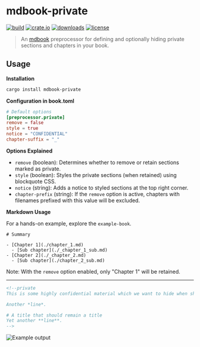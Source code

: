 # mdbook-private

[![build](https://github.com/RealAtix/mdbook-private/actions/workflows/build.yml/badge.svg)](https://github.com/RealAtix/mdbook-private/actions/workflows/build.yml)
[![crate.io](https://img.shields.io/crates/v/mdbook-private)](https://crates.io/crates/mdbook-private)
[![downloads](https://img.shields.io/crates/d/mdbook-private)](https://crates.io/crates/mdbook-private)
[![license](https://img.shields.io/github/license/RealAtix/mdbook-private)](LICENSE)

> An [mdbook](https://github.com/rust-lang-nursery/mdBook) preprocessor for defining and optionally hiding private sections and chapters in your book.

## Usage

**Installation**
```sh
cargo install mdbook-private
```

**Configuration in book.toml**
```toml
# Default options
[preprocessor.private]
remove = false
style = true
notice = "CONFIDENTIAL"
chapter-suffix = "_"
```

**Options Explained**
- `remove` (boolean): Determines whether to remove or retain sections marked as private.
- `style` (boolean): Styles the private sections (when retained) using blockquote CSS.
- `notice` (string): Adds a notice to styled sections at the top right corner.
- `chapter-prefix` (string): If the `remove` option is active, chapters with filenames prefixed with this value will be excluded.

**Markdown Usage**

For a hands-on example, explore the `example-book`.

```
# Summary

- [Chapter 1](./chapter_1.md)
  - [Sub chapter](./_chapter_1_sub.md)
- [Chapter 2](./_chapter_2.md)
  - [Sub chapter](./chapter_2_sub.md)
```
Note: With the `remove` option enabled, only "Chapter 1" will be retained.

---

```markdown
<!--private
This is some highly confidential material which we want to hide when sharing with external parties.

Another *line*.

# A title that should remain a title  
Yet another **line**.
-->
```

![Example output](https://user-images.githubusercontent.com/4161235/220068655-96b89372-784e-4a12-8ef0-8f15b7d0c557.png)
